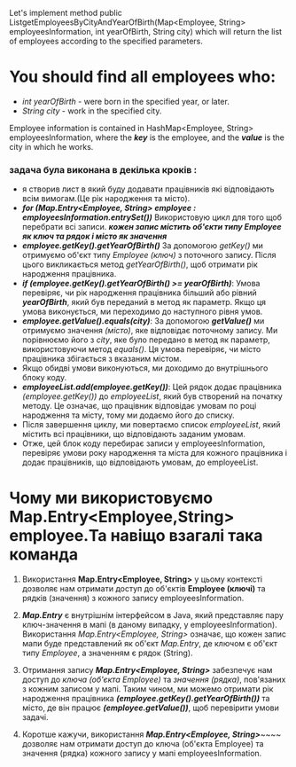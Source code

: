 Let's implement method
public List<Employee>getEmployeesByCityAndYearOfBirth(Map<Employee, String> employeesInformation, int yearOfBirth, String city) 
which will return the list of employees according to the specified parameters.

# You should find all employees who:

* *int yearOfBirth* - were born in the specified year, or later.
* *String city* - work in the specified city.

Employee information is contained in HashMap<Employee, String> employeesInformation, 
where the ***key*** is the employee, and the ***value*** is the city in which he works.

### задача була виконана в декілька кроків : 
 * я створив лист в який буду додавати працівників які відповідають всім вимогам.(Це рік народження та місто).
 * ***for (Map.Entry<Employee, String> employee : employeesInformation.entrySet())***
      Використовую цикл для того щоб перебрати всі записи.
   ***кожен запис містить об'єкти типу Employee як *ключ* та *рядок* і місто як значення***
 * ***employee.getKey().getYearOfBirth()***
     За допомогою *getKey()* ми отримуємо об'єкт типу *Employee (ключ)* з поточного запису. 
     Після цього викликається метод *getYearOfBirth()*, щоб отримати рік народження працівника.
* ***if (employee.getKey().getYearOfBirth() >= yearOfBirth)***: 
     Умова перевіряє, чи рік народження працівника більший або рівний ***yearOfBirth***,
     який був переданий в метод як параметр. Якщо ця умова виконується, 
     ми переходимо до наступного рівня умов.
* ***employee.getValue().equals(city)***:
     За допомогою ***getValue()*** ми отримуємо значення *(місто)*,
     яке відповідає поточному запису. Ми порівнюємо його з *city*, 
     яке було передано в метод як параметр, використовуючи метод *equals()*.
     Ця умова перевіряє, чи місто працівника збігається з вказаним містом.
* Якщо обидві умови виконуються, ми доходимо до внутрішнього блоку коду.
* ***employeeList.add(employee.getKey())***: Цей рядок додає працівника *(employee.getKey())* до *employeeList*,
     який був створений на початку методу. Це означає, що працівник відповідає умовам по році народження та місту, 
     тому ми додаємо його до списку.
* Після завершення циклу, ми повертаємо список *employeeList*, який містить всі працівники, що відповідають заданим умовам.
* Отже, цей блок коду перебирає записи у employeesInformation, перевіряє умови року народження та міста для кожного працівника і додає працівників, 
     що відповідають умовам, до employeeList.

 # Чому ми використовуємо Map.Entry<Employee,String> employee.Та навіщо взагалі така команда

1. Використання **Map.Entry<Employee, String>** у цьому контексті дозволяє нам отримати доступ до об'єктів **Employee (ключі)** та рядків (значення) 
з кожного запису employeesInformation.

2. ***Map.Entry*** є внутрішнім інтерфейсом в Java, який представляє пару ключ-значення в мапі (в даному випадку, у employeesInformation).
Використання *Map.Entry<Employee, String>* означає, що кожен запис мапи буде представлений як об'єкт *Map.Entry*,
де ключом є об'єкт типу *Employee*, а значенням є рядок (String).

3. Отримання запису ***Map.Entry<Employee, String>*** забезпечує нам доступ до *ключа (об'єкта Employee)* та *значення (рядка)*,
пов'язаних з кожним записом у мапі. Таким чином, ми можемо отримати рік народження працівника ***(employee.getKey().getYearOfBirth())***
та місто, де він працює ***(employee.getValue())***, щоб перевірити умови задачі.
4. Коротше кажучи, використання ***Map.Entry<Employee, String>***~~~~ дозволяє нам отримати доступ до ключа (об'єкта Employee) 
   та значення (рядка) кожного запису у мапі employeesInformation.